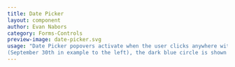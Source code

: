 ```yaml
---
title: Date Picker
layout: component
author: Evan Nabors
category: Forms-Controls
preview-image: date-picker.svg
usage: "Date Picker popovers activate when the user clicks anywhere within the date box (either text area or calendar icon). The current date is circled 
(September 30th in example to the left), the dark blue circle is shown when a date has been selected and the calendar popover is reopened, and the light blue circle shows where the user is hovering their cursor. After a date is selected, the popover closes and the date in the box updates to the selected date."
---
```

